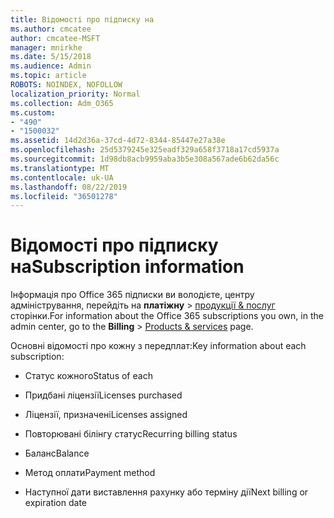 ```yaml
---
title: Відомості про підписку на
ms.author: cmcatee
author: cmcatee-MSFT
manager: mnirkhe
ms.date: 5/15/2018
ms.audience: Admin
ms.topic: article
ROBOTS: NOINDEX, NOFOLLOW
localization_priority: Normal
ms.collection: Adm_O365
ms.custom:
- "490"
- "1500032"
ms.assetid: 14d2d36a-37cd-4d72-8344-85447e27a38e
ms.openlocfilehash: 25d5379245e325eadf329a658f3718a17cd5937a
ms.sourcegitcommit: 1d98db8acb9959aba3b5e308a567ade6b62da56c
ms.translationtype: MT
ms.contentlocale: uk-UA
ms.lasthandoff: 08/22/2019
ms.locfileid: "36501278"
---
```

# <a name="subscription-information"></a><span data-ttu-id="021e2-102">Відомості про підписку на</span><span class="sxs-lookup"><span data-stu-id="021e2-102">Subscription information</span></span>

<span data-ttu-id="021e2-103">Інформація про Office 365 підписки ви володієте, центру адміністрування, перейдіть на **платіжну** \> [продукції & послуг](https://go.microsoft.com/fwlink/p/?linkid=842054) сторінки.</span><span class="sxs-lookup"><span data-stu-id="021e2-103">For information about the Office 365 subscriptions you own, in the admin center, go to the **Billing** \> [Products & services](https://go.microsoft.com/fwlink/p/?linkid=842054) page.</span></span>
  
<span data-ttu-id="021e2-104">Основні відомості про кожну з передплат:</span><span class="sxs-lookup"><span data-stu-id="021e2-104">Key information about each subscription:</span></span>
  
- <span data-ttu-id="021e2-105">Статус кожного</span><span class="sxs-lookup"><span data-stu-id="021e2-105">Status of each</span></span>

- <span data-ttu-id="021e2-106">Придбані ліцензії</span><span class="sxs-lookup"><span data-stu-id="021e2-106">Licenses purchased</span></span>

- <span data-ttu-id="021e2-107">Ліцензії, призначені</span><span class="sxs-lookup"><span data-stu-id="021e2-107">Licenses assigned</span></span>

- <span data-ttu-id="021e2-108">Повторювані білінгу статус</span><span class="sxs-lookup"><span data-stu-id="021e2-108">Recurring billing status</span></span>

- <span data-ttu-id="021e2-109">Баланс</span><span class="sxs-lookup"><span data-stu-id="021e2-109">Balance</span></span>

- <span data-ttu-id="021e2-110">Метод оплати</span><span class="sxs-lookup"><span data-stu-id="021e2-110">Payment method</span></span>

- <span data-ttu-id="021e2-111">Наступної дати виставлення рахунку або терміну дії</span><span class="sxs-lookup"><span data-stu-id="021e2-111">Next billing or expiration date</span></span>